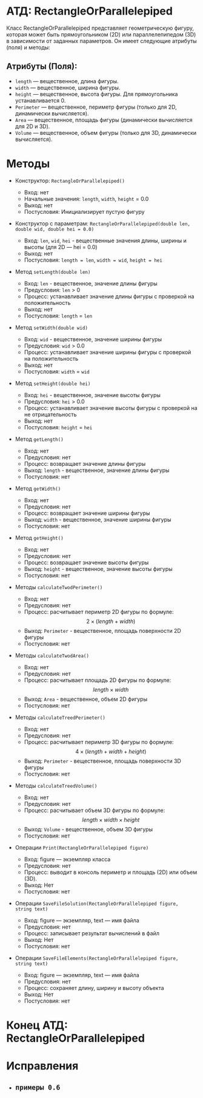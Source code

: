 # АТД: RectangleOrParallelepiped

Класс RectangleOrParallelepiped представляет геометрическую фигуру, которая может быть прямоугольником (2D) или параллелепипедом (3D) в зависимости от заданных параметров. Он имеет следующие атрибуты (поля) и методы:

## Атрибуты (Поля):

- `length` — вещественное, длина фигуры.
- `width` — вещественное, ширина фигуры.
- `height` — вещественное, высота фигуры. Для прямоугольника устанавливается 0.
- `Perimeter` — вещественное, периметр фигуры (только для 2D, динамически вычисляется).
- `Area` — вещественное, площадь фигуры (динамически вычисляется для 2D и 3D).
- `Volume` — вещественное, объем фигуры (только для 3D, динамически вычисляется).

# Методы
   - Конструктор: `RectangleOrParallelepiped()`
        - Вход: нет
        - Начальные значения: `length`, `width`, `height` = 0.0
        - Выход: нет
        - Постусловия: Инициализирует пустую фигуру
   - Конструктор с параметрам: `RectangleOrParallelepiped(double len, double wid, double hei = 0.0)`
        - Вход: `len`, `wid`, `hei` - вещественные значения длины, ширины и высоты (для 2D — hei = 0.0)
        - Выход: нет
        - Постусловия: `length = len`, `width = wid`, `height = hei`


   - Метод `setLength(double len)`
        - Вход: `len` - вещественное, значение длины фигуры
        - Предусловия: `len` > 0
        - Процесс: устанавливает значение длины фигуры с проверкой на положительность
        - Выход: нет
        - Постусловия: `length` = `len`
   - Метод `setWidth(double wid)`
        - Вход: `wid` - вещественное, значение ширины фигуры
        - Предусловия: `wid` > 0.0
        - Процесс: устанавливает значение ширины фигуры с проверкой на положительность
        - Выход: нет
        - Постусловия: `width` = `wid`
   - Метод `setHeight(double hei)`
        - Вход: `hei` - вещественное, значение высоты фигуры
        - Предусловия: `hei` > 0.0
        - Процесс: устанавливает значение высоты фигуры с проверкой на не отрицательность
        - Выход: нет
        - Постусловия: `height` = `hei`
          
   - Метод `getLength()`
        - Вход: нет
        - Предусловия: нет
        - Процесс: возвращает значение длины фигуры
        - Выход: `length` - вещественное, значение длины фигуры
        - Постусловия: нет
   - Метод `getWidth()`
        - Вход: нет
        - Предусловия: нет
        - Процесс: возвращает значение ширины фигуры
        - Выход: `width` - вещественное, значение ширины фигуры
        - Постусловия: нет
   - Метод `getHeight()`
        - Вход: нет
        - Предусловия: нет
        - Процесс: возвращает значение высоты фигуры
        - Выход: `height` - вещественное, значение высоты фигуры
        - Постусловия: нет
          
   - Методы `calculateTwodPerimeter()`
        - Вход: нет
        - Предусловия: нет
        - Процесс: расчитывает периметр 2D фигуры по формуле: $$2 \times (length + width)$$
        - Выход: `Perimeter` - вещественное, площадь поверхности 2D фигуры
        - Постусловия: нет
   - Методы `calculateTwodArea()`
        - Вход: нет
        - Предусловия: нет
        - Процесс: расчитывает площадь 2D фигуры по формуле: $$length \times width $$
        - Выход: `Area` - вещественное, объем 2D фигуры
        - Постусловия: нет
   - Методы `calculateTreedPerimeter()`
        - Вход: нет
        - Предусловия: нет
        - Процесс: расчитывает периметр 3D фигуры по формуле: $$4 \times (length + width + height)$$
        - Выход: `Perimeter` - вещественное, площадь поверхности 3D фигуры
        - Постусловия: нет
   - Методы `calculateTreedVolume()`
        - Вход: нет
        - Предусловия: нет
        - Процесс: расчитывает объем 3D фигуры по формуле: $$length \times width \times height$$
        - Выход: `Volume` - вещественное, объем 3D фигуры
        - Постусловия: нет

   - Операции  `Print(RectangleOrParallelepiped figure)`
        - Вход: figure — экземпляр класса
        - Предусловия: нет
        - Процесс: выводит в консоль периметр и площадь (2D) или объем (3D).
        - Выход: Нет
        - Постусловия: нет
   - Операции  `SaveFileSolution(RectangleOrParallelepiped figure, string text)`
        - Вход: figure — экземпляр, text — имя файла
        - Предусловия: нет
        - Процесс: записывает результат вычислений в файл
        - Выход: Нет
        - Постусловия: нет
   - Операции  `SaveFileElements(RectangleOrParallelepiped figure, string text)`
        - Вход: figure — экземпляр, text — имя файла
        - Предусловия: нет
        - Процесс: сохраняет длину, ширину и высоту объекта
        - Выход: Нет
        - Постусловия: нет
          
# Конец АТД: RectangleOrParallelepiped

# Исправления
 - `примеры 0.6`
   - 


